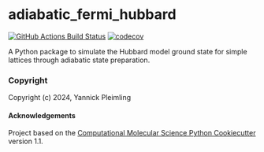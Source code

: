 adiabatic_fermi_hubbard
==============================
[//]: # (Badges)
[![GitHub Actions Build Status](https://github.com/REPLACE_WITH_OWNER_ACCOUNT/adiabatic_fermi_hubbard/workflows/CI/badge.svg)](https://github.com/REPLACE_WITH_OWNER_ACCOUNT/adiabatic_fermi_hubbard/actions?query=workflow%3ACI)
[![codecov](https://codecov.io/gh/REPLACE_WITH_OWNER_ACCOUNT/adiabatic_fermi_hubbard/branch/main/graph/badge.svg)](https://codecov.io/gh/REPLACE_WITH_OWNER_ACCOUNT/adiabatic_fermi_hubbard/branch/main)


A Python package to simulate the Hubbard model ground state for simple lattices through adiabatic state preparation.

### Copyright

Copyright (c) 2024, Yannick Pleimling


#### Acknowledgements
 
Project based on the 
[Computational Molecular Science Python Cookiecutter](https://github.com/molssi/cookiecutter-cms) version 1.1.
